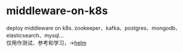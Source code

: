 # middleware-on-k8s
deploy middleware on k8s.  zookeeper、kafka、postgres、mongodb、elasticsearch、mysql... <br/>
仅用作测试、参考和学习，->[helm](https://github.com/helm/helm)
